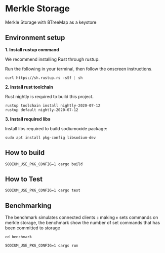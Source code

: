 # Merkle Storage
Merkle Storage with BTreeMap as a keystore
## Environment setup
**1. Install rustup command**

We recommend installing Rust through rustup.

Run the following in your terminal, then follow the onscreen instructions.

```
curl https://sh.rustup.rs -sSf | sh
```

**2. Install rust toolchain**

Rust nightly is required to build this project.
```
rustup toolchain install nightly-2020-07-12
rustup default nightly-2020-07-12
```

**3. Install required libs**

Install libs required to build sodiumoxide package:
```
sudo apt install pkg-config libsodium-dev
```
## How to build
```shell script
SODIUM_USE_PKG_CONFIG=1 cargo build
```

## How to Test


````shell script
SODIUM_USE_PKG_CONFIG=1 cargo test
````

## Benchmarking

The benchmark simulates connected clients ``c`` making ``n`` sets commands on merkle storage,
the benchmark show the number of set commands that has been committed to storage 

````shell script
cd benchmark
````

````shell script
SODIUM_USE_PKG_CONFIG=1 cargo run
````